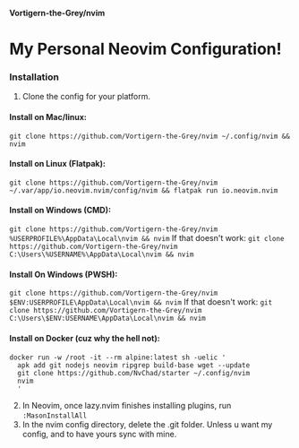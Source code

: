 **Vortigern-the-Grey/nvim**
# My Personal Neovim Configuration!
### Installation
1. Clone the config for your platform.
#### Install on Mac/linux:
`git clone https://github.com/Vortigern-the-Grey/nvim ~/.config/nvim && nvim`
#### Install on Linux (Flatpak):
`git clone https://github.com/Vortigern-the-Grey/nvim ~/.var/app/io.neovim.nvim/config/nvim && flatpak run io.neovim.nvim`
#### Install on Windows (CMD):
`git clone https://github.com/Vortigern-the-Grey/nvim %USERPROFILE%\AppData\Local\nvim && nvim`
If that doesn't work:
`git clone https://github.com/Vortigern-the-Grey/nvim C:\Users\%USERNAME%\AppData\Local\nvim && nvim`
#### Install On Windows (PWSH):
`git clone https://github.com/Vortigern-the-Grey/nvim $ENV:USERPROFILE\AppData\Local\nvim && nvim`
If that doesn't work:
`git clone https://github.com/Vortigern-the-Grey/nvim C:\Users\$ENV:USERNAME\AppData\Local\nvim && nvim`
#### Install on Docker (cuz why the hell not):
```
docker run -w /root -it --rm alpine:latest sh -uelic '
  apk add git nodejs neovim ripgrep build-base wget --update
  git clone https://github.com/NvChad/starter ~/.config/nvim
  nvim
  '
```
2. In Neovim, once lazy.nvim finishes installing plugins, run `:MasonInstallAll`
3. In the nvim config directory, delete the .git folder. Unless u want my config, and to have yours sync with mine.

